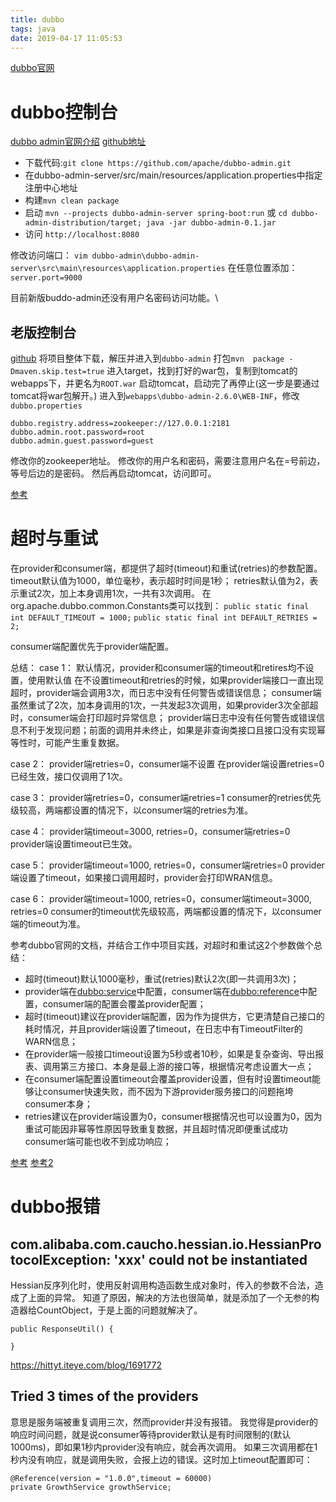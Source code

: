```yaml
---
title: dubbo
tags: java
date: 2019-04-17 11:05:53
---
```


[dubbo官网](http://dubbo.apache.org/zh-cn/index.html)

# dubbo控制台
[dubbo admin官网介绍](http://dubbo.apache.org/zh-cn/blog/dubbo-admin.html)
[github地址](https://github.com/apache/dubbo-admin)
- 下载代码:`git clone https://github.com/apache/dubbo-admin.git`
- 在dubbo-admin-server/src/main/resources/application.properties中指定注册中心地址
- 构建`mvn clean package`
- 启动
`mvn --projects dubbo-admin-server spring-boot:run`
或
`cd dubbo-admin-distribution/target; java -jar dubbo-admin-0.1.jar`
- 访问
`http://localhost:8080`

修改访问端口：
`vim dubbo-admin\dubbo-admin-server\src\main\resources\application.properties`
在任意位置添加：
`server.port=9000`

目前新版buddo-admin还没有用户名密码访问功能。\
## 老版控制台
[github](https://github.com/apache/dubbo/tree/dubbo-2.6.0)
将项目整体下载，解压并进入到`dubbo-admin`
打包`mvn  package -Dmaven.skip.test=true`
进入target，找到打好的war包，复制到tomcat的webapps下，并更名为`ROOT.war`
启动tomcat，启动完了再停止(这一步是要通过tomcat将war包解开。)
进入到`webapps\dubbo-admin-2.6.0\WEB-INF`，修改`dubbo.properties`
```
dubbo.registry.address=zookeeper://127.0.0.1:2181
dubbo.admin.root.password=root
dubbo.admin.guest.password=guest
```
修改你的zookeeper地址。
修改你的用户名和密码，需要注意用户名在=号前边，等号后边的是密码。
然后再启动tomcat，访问即可。

[参考](https://blog.csdn.net/qq_28988969/article/details/79866111)
# 超时与重试
在provider和consumer端，都提供了超时(timeout)和重试(retries)的参数配置。
timeout默认值为1000，单位毫秒，表示超时时间是1秒；
retries默认值为2，表示重试2次，加上本身调用1次，一共有3次调用。
在org.apache.dubbo.common.Constants类可以找到：
`public static final int DEFAULT_TIMEOUT = 1000;`
`public static final int DEFAULT_RETRIES = 2;`

consumer端配置优先于provider端配置。

总结：
case 1： 默认情况，provider和consumer端的timeout和retires均不设置，使用默认值
在不设置timeout和retries的时候，如果provider端接口一直出现超时，provider端会调用3次，而日志中没有任何警告或错误信息；
consumer端虽然重试了2次，加本身调用的1次，一共发起3次调用，如果provider3次全部超时，consumer端会打印超时异常信息；
provider端日志中没有任何警告或错误信息不利于发现问题；前面的调用并未终止，如果是非查询类接口且接口没有实现幂等性时，可能产生重复数据。

case 2： provider端retries=0，consumer端不设置
在provider端设置retries=0已经生效，接口仅调用了1次。

case 3： provider端retries=0，consumer端retries=1
consumer的retries优先级较高，两端都设置的情况下，以consumer端的retries为准。

case 4： provider端timeout=3000, retries=0，consumer端retries=0
provider端设置timeout已生效。

case 5： provider端timeout=1000, retries=0，consumer端retries=0
provider端设置了timeout，如果接口调用超时，provider会打印WRAN信息。

case 6： provider端timeout=1000, retries=0，consumer端timeout=3000, retries=0
consumer的timeout优先级较高，两端都设置的情况下，以consumer端的timeout为准。

参考dubbo官网的文档，并结合工作中项目实践，对超时和重试这2个参数做个总结：

- 超时(timeout)默认1000毫秒，重试(retries)默认2次(即一共调用3次)；
- provider端在<dubbo:service>中配置，consumer端在<dubbo:reference>中配置，consumer端的配置会覆盖provider配置；
- 超时(timeout)建议在provider端配置，因为作为提供方，它更清楚自己接口的耗时情况，并且provider端设置了timeout，在日志中有TimeoutFilter的WARN信息；
- 在provider端一般接口timeout设置为5秒或者10秒，如果是复杂查询、导出报表、调用第三方接口、本身是最上游的接口等，根据情况考虑设置大一点；
- 在consumer端配置设置timeout会覆盖provider设置，但有时设置timeout能够让consumer快速失败，而不因为下游provider服务接口的问题拖垮consumer本身；
- retries建议在provider端设置为0，consumer根据情况也可以设置为0，因为重试可能因非幂等性原因导致重复数据，并且超时情况即便重试成功consumer端可能也收不到成功响应；

[参考](https://www.cnblogs.com/cdfive2018/p/10204720.html)
[参考2](https://blog.csdn.net/u013940812/article/details/80041669)

# dubbo报错
## com.alibaba.com.caucho.hessian.io.HessianProtocolException: 'xxx' could not be instantiated
Hessian反序列化时，使用反射调用构造函数生成对象时，传入的参数不合法，造成了上面的异常。
知道了原因，解决的方法也很简单，就是添加了一个无参的构造器给CountObject，于是上面的问题就解决了。
```
public ResponseUtil() {

}
```
https://hittyt.iteye.com/blog/1691772

## Tried 3 times of the providers
意思是服务端被重复调用三次，然而provider并没有报错。
我觉得是provider的响应时间问题，就是说consumer等待provider默认是有时间限制的(默认1000ms)，即如果1秒内provider没有响应，就会再次调用。
如果三次调用都在1秒内没有响应，就是调用失败，会报上边的错误。这时加上timeout配置即可：
```
@Reference(version = "1.0.0",timeout = 60000)
private GrowthService growthService;
```